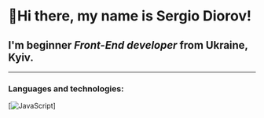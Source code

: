 # 👋Hi there, my name is **Sergio Diorov**!
## I'm beginner *Front-End developer* from Ukraine, Kyiv.
---
### Languages and technologies:
 [![JavaScript](https://img.shields.io/badge/-javasctipt-ff0000?style=flat&logo=javascript)]
<!--
**Sergittko/Sergittko** is a ✨ _special_ ✨ repository because its `README.md` (this file) appears on your GitHub profile.

Here are some ideas to get you started:

- 🔭 I’m currently working on ...
- 🌱 I’m currently learning ...
- 👯 I’m looking to collaborate on ...
- 🤔 I’m looking for help with ...
- 💬 Ask me about ...
- 📫 How to reach me: ...
- 😄 Pronouns: ...
- ⚡ Fun fact: ...
-->
